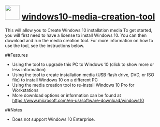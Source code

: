 # <img src="https://cdn.rawgit.com/chocolatey/chocolatey-coreteampackages/tree/master/icons/windows10-media-creation-tool.png" width="48" height="48"/> [windows10-media-creation-tool](https://chocolatey.org/packages/windows10-media-creation-tool)

This will allow you to Create Windows 10 installation media
To get started, you will first need to have a license to install Windows 10.
You can then download and run the media creation tool. For more information on how to use the tool, see the instructions below.

##Features
- Using the tool to upgrade this PC to Windows 10 (click to show more or less information)
- Using the tool to create installation media (USB flash drive, DVD, or ISO file) to install Windows 10 on a different PC
- Using the media creation tool to re-install Windows 10 Pro for Workstations
- More download options or information can be found at https://www.microsoft.com/en-us/software-download/windows10

##Notes
- Does not support Windows 10 Enterprise.
